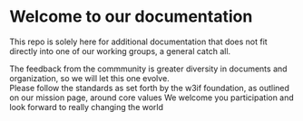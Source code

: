 # Welcome to our documentation
This repo is solely here for additional documentation that does not fit directly into one of our working groups, a general catch all.

The feedback from the commmunity is greater diversity in documents and organization, so we will let this one evolve.  
Please follow the standards as set forth by the w3if foundation, as outlined on our mission page, around core values
We welcome you participation and look forward to really changing the world

